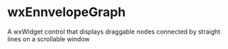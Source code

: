 # wxEnnvelopeGraph
A wxWidget control that displays draggable nodes connected by straight lines on a scrollable window
